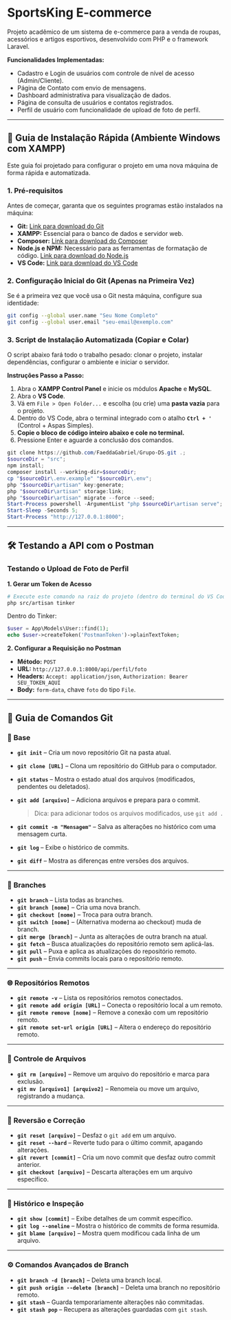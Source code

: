 # SportsKing E-commerce

Projeto acadêmico de um sistema de e-commerce para a venda de roupas, acessórios e artigos esportivos, desenvolvido com PHP e o framework Laravel.

**Funcionalidades Implementadas:**
*   Cadastro e Login de usuários com controle de nível de acesso (Admin/Cliente).
*   Página de Contato com envio de mensagens.
*   Dashboard administrativa para visualização de dados.
*   Página de consulta de usuários e contatos registrados.
*   Perfil de usuário com funcionalidade de upload de foto de perfil.

---

## 🚀 Guia de Instalação Rápida (Ambiente Windows com XAMPP)

Este guia foi projetado para configurar o projeto em uma nova máquina de forma rápida e automatizada.

### 1. Pré-requisitos

Antes de começar, garanta que os seguintes programas estão instalados na máquina:
*   **Git:** [Link para download do Git](https://git-scm.com/downloads )
*   **XAMPP:** Essencial para o banco de dados e servidor web.
*   **Composer:** [Link para download do Composer](https://getcomposer.org/download/ )
*   **Node.js e NPM:** Necessário para as ferramentas de formatação de código. [Link para download do Node.js](https://nodejs.org/en/ )
*   **VS Code:** [Link para download do VS Code](https://code.visualstudio.com/ )

### 2. Configuração Inicial do Git (Apenas na Primeira Vez)

Se é a primeira vez que você usa o Git nesta máquina, configure sua identidade:
```bash
git config --global user.name "Seu Nome Completo"
git config --global user.email "seu-email@exemplo.com"
```

### 3. Script de Instalação Automatizada (Copiar e Colar)

O script abaixo fará todo o trabalho pesado: clonar o projeto, instalar dependências, configurar o ambiente e iniciar o servidor.

**Instruções Passo a Passo:**
1.  Abra o **XAMPP Control Panel** e inicie os módulos **Apache** e **MySQL**.
2.  Abra o **VS Code**.
3.  Vá em `File > Open Folder...` e escolha (ou crie) uma **pasta vazia** para o projeto.
4.  Dentro do VS Code, abra o terminal integrado com o atalho **`Ctrl + '`** (Control + Aspas Simples).
5.  **Copie o bloco de código inteiro abaixo e cole no terminal.**
6.  Pressione Enter e aguarde a conclusão dos comandos.

```powershell
git clone https://github.com/FaeddaGabriel/Grupo-DS.git .;
$sourceDir = "src";
npm install;
composer install --working-dir=$sourceDir;
cp "$sourceDir\.env.example" "$sourceDir\.env";
php "$sourceDir\artisan" key:generate;
php "$sourceDir\artisan" storage:link;
php "$sourceDir\artisan" migrate --force --seed;
Start-Process powershell -ArgumentList "php $sourceDir\artisan serve";
Start-Sleep -Seconds 5;
Start-Process "http://127.0.0.1:8000";
```

---

## 🛠️ Testando a API com o Postman

### Testando o Upload de Foto de Perfil

**1. Gerar um Token de Acesso**
```bash
# Execute este comando na raiz do projeto (dentro do terminal do VS Code)
php src/artisan tinker
```
Dentro do Tinker:
```php
$user = App\Models\User::find(1);
echo $user->createToken('PostmanToken')->plainTextToken;
```

**2. Configurar a Requisição no Postman**
*   **Método:** `POST`
*   **URL:** `http://127.0.0.1:8000/api/perfil/foto`
*   **Headers:** `Accept: application/json`, `Authorization: Bearer SEU_TOKEN_AQUI`
*   **Body:** `form-data`, chave `foto` do tipo `File`.

---

## 🧭 Guia de Comandos Git

### 🔹 **Base**

* **`git init`** – Cria um novo repositório Git na pasta atual.
* **`git clone [URL]`** – Clona um repositório do GitHub para o computador.
* **`git status`** – Mostra o estado atual dos arquivos (modificados, pendentes ou deletados).
* **`git add [arquivo]`** – Adiciona arquivos e prepara para o commit.

  > Dica: para adicionar todos os arquivos modificados, use `git add .`
* **`git commit -m "Mensagem"`** – Salva as alterações no histórico com uma mensagem curta.
* **`git log`** – Exibe o histórico de commits.
* **`git diff`** – Mostra as diferenças entre versões dos arquivos.

---

### 🌿 **Branches**

* **`git branch`** – Lista todas as branches.
* **`git branch [nome]`** – Cria uma nova branch.
* **`git checkout [nome]`** – Troca para outra branch.
* **`git switch [nome]`** – (Alternativa moderna ao checkout) muda de branch.
* **`git merge [branch]`** – Junta as alterações de outra branch na atual.
* **`git fetch`** – Busca atualizações do repositório remoto sem aplicá-las.
* **`git pull`** – Puxa e aplica as atualizações do repositório remoto.
* **`git push`** – Envia commits locais para o repositório remoto.

---

### 🌐 **Repositórios Remotos**

* **`git remote -v`** – Lista os repositórios remotos conectados.
* **`git remote add origin [URL]`** – Conecta o repositório local a um remoto.
* **`git remote remove [nome]`** – Remove a conexão com um repositório remoto.
* **`git remote set-url origin [URL]`** – Altera o endereço do repositório remoto.

---

### 📂 **Controle de Arquivos**

* **`git rm [arquivo]`** – Remove um arquivo do repositório e marca para exclusão.
* **`git mv [arquivo1] [arquivo2]`** – Renomeia ou move um arquivo, registrando a mudança.

---

### 🧩 **Reversão e Correção**

* **`git reset [arquivo]`** – Desfaz o `git add` em um arquivo.
* **`git reset --hard`** – Reverte tudo para o último commit, apagando alterações.
* **`git revert [commit]`** – Cria um novo commit que desfaz outro commit anterior.
* **`git checkout [arquivo]`** – Descarta alterações em um arquivo específico.

---

### 📜 **Histórico e Inspeção**

* **`git show [commit]`** – Exibe detalhes de um commit específico.
* **`git log --oneline`** – Mostra o histórico de commits de forma resumida.
* **`git blame [arquivo]`** – Mostra quem modificou cada linha de um arquivo.

---

### ⚙️ **Comandos Avançados de Branch**

* **`git branch -d [branch]`** – Deleta uma branch local.
* **`git push origin --delete [branch]`** – Deleta uma branch no repositório remoto.
* **`git stash`** – Guarda temporariamente alterações não commitadas.
* **`git stash pop`** – Recupera as alterações guardadas com `git stash`.


